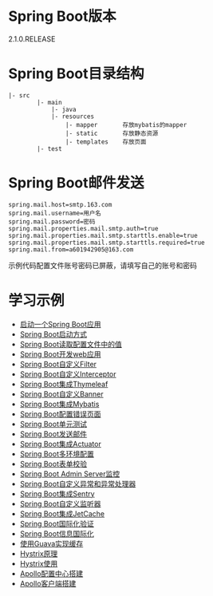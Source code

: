 # Spring Boot版本
2.1.0.RELEASE
# Spring Boot目录结构
```
|- src
        |- main
            |- java
            |- resources
                |- mapper       存放mybatis的mapper
                |- static       存放静态资源
                |- templates    存放页面
        |- test
```
# Spring Boot邮件发送
```
spring.mail.host=smtp.163.com
spring.mail.username=用户名
spring.mail.password=密码
spring.mail.properties.mail.smtp.auth=true
spring.mail.properties.mail.smtp.starttls.enable=true
spring.mail.properties.mail.smtp.starttls.required=true
spring.mail.from=a601942905@163.com
```
示例代码配置文件账号密码已屏蔽，请填写自己的账号和密码

# 学习示例
- [启动一个Spring Boot应用](https://a601942905git.github.io/2018/11/21/%E5%90%AF%E5%8A%A8%E4%B8%80%E4%B8%AASpring-Boot%E5%BA%94%E7%94%A8/%E5%90%AF%E5%8A%A8%E4%B8%80%E4%B8%AASpring-Boot%E5%BA%94%E7%94%A8/)
- [Spring Boot启动方式](https://a601942905git.github.io/2018/11/21/Spring-Boot%E5%90%AF%E5%8A%A8%E6%96%B9%E5%BC%8F/Spring-Boot%E5%90%AF%E5%8A%A8%E6%96%B9%E5%BC%8F/)
- [Spring Boot读取配置文件中的值](https://a601942905git.github.io/2018/11/22/Spring-Boot%E8%AF%BB%E5%8F%96%E9%85%8D%E7%BD%AE%E6%96%87%E4%BB%B6%E4%B8%AD%E7%9A%84%E5%80%BC/Spring-Boot%E8%AF%BB%E5%8F%96%E9%85%8D%E7%BD%AE%E6%96%87%E4%BB%B6%E4%B8%AD%E7%9A%84%E5%80%BC/)
- [Spring Boot开发web应用](https://a601942905git.github.io/2018/11/22/Spring-Boot%E5%BC%80%E5%8F%91web%E5%BA%94%E7%94%A8/Spring-Boot%E5%BC%80%E5%8F%91web%E5%BA%94%E7%94%A8/)
- [Spring Boot自定义Filter](https://a601942905git.github.io/2018/11/22/Spring-Boot%E8%87%AA%E5%AE%9A%E4%B9%89Filter/Spring-Boot%E8%87%AA%E5%AE%9A%E4%B9%89Filter/)
- [Spring Boot自定义Interceptor](https://a601942905git.github.io/2018/11/22/Spring-Boot%E8%87%AA%E5%AE%9A%E4%B9%89Interceptor/Spring-Boot%E8%87%AA%E5%AE%9A%E4%B9%89Interceptor/)
- [Spring Boot集成Thymeleaf](https://a601942905git.github.io/2018/11/22/Spring-Boot%E9%9B%86%E6%88%90Thymeleaf/Spring-Boot%E9%9B%86%E6%88%90Thymeleaf/)
- [Spring Boot自定义Banner](https://a601942905git.github.io/2018/11/22/Spring-Boot%E8%87%AA%E5%AE%9A%E4%B9%89Banner/Spring-Boot%E8%87%AA%E5%AE%9A%E4%B9%89Banner/)
- [Spring Boot集成Mybatis](https://a601942905git.github.io/2018/11/22/Spring-Boot%E9%9B%86%E6%88%90Mybatis/Spring-Boot%E9%9B%86%E6%88%90Mybatis/)
- [Spring Boot配置错误页面](https://a601942905git.github.io/2018/11/23/Spring-Boot%E9%85%8D%E7%BD%AE%E9%94%99%E8%AF%AF%E9%A1%B5%E9%9D%A2/Spring-Boot%E9%85%8D%E7%BD%AE%E9%94%99%E8%AF%AF%E9%A1%B5%E9%9D%A2/)
- [Spring Boot单元测试](https://a601942905git.github.io/2018/11/23/Spring-Boot%E5%8D%95%E5%85%83%E6%B5%8B%E8%AF%95/Spring-Boot%E5%8D%95%E5%85%83%E6%B5%8B%E8%AF%95/#more)
- [Spring Boot发送邮件](https://a601942905git.github.io/2018/11/23/Spring-Boot%E5%8F%91%E9%80%81%E9%82%AE%E4%BB%B6/Spring-Boot%E5%8F%91%E9%80%81%E9%82%AE%E4%BB%B6/)
- [Spring Boot集成Actuator](https://a601942905git.github.io/2018/11/23/Spring-Boot-%E9%9B%86%E6%88%90%E7%9B%91%E6%8E%A7/Spring-Boot-%E9%9B%86%E6%88%90%E7%9B%91%E6%8E%A7/)
- [Spring Boot多环境配置](https://a601942905git.github.io/2018/11/24/Spring-Boot%E5%A4%9A%E7%8E%AF%E5%A2%83%E9%85%8D%E7%BD%AE/Spring-Boot%E5%A4%9A%E7%8E%AF%E5%A2%83%E9%85%8D%E7%BD%AE/)
- [Spring Boot表单校验](https://a601942905git.github.io/2018/11/24/Spring-Boot%E8%A1%A8%E5%8D%95%E6%A0%A1%E9%AA%8C/Spring-Boot%E8%A1%A8%E5%8D%95%E6%A0%A1%E9%AA%8C/)
- [Spring Boot Admin Server监控](https://a601942905git.github.io/2018/11/28/Spring-Boot-Admin-Server%E7%9B%91%E6%8E%A7/Spring-Boot-Admin-Server%E7%9B%91%E6%8E%A7/)
- [Spring Boot自定义异常和异常处理器](https://a601942905git.github.io/2018/11/30/Spring-Boot%E8%87%AA%E5%AE%9A%E4%B9%89%E5%BC%82%E5%B8%B8%E5%92%8C%E5%BC%82%E5%B8%B8%E5%A4%84%E7%90%86%E5%99%A8/Spring-Boot%E8%87%AA%E5%AE%9A%E4%B9%89%E5%BC%82%E5%B8%B8%E5%92%8C%E5%BC%82%E5%B8%B8%E5%A4%84%E7%90%86%E5%99%A8/)
- [Spring Boot集成Sentry](http://localhost:4000/2018/12/04/Spring-Boot%E9%9B%86%E6%88%90Sentry%E9%94%99%E8%AF%AF%E8%BF%BD%E8%B8%AA/Spring-Boot%E9%9B%86%E6%88%90Sentry%E9%94%99%E8%AF%AF%E8%BF%BD%E8%B8%AA/)
- [Spring Boot自定义监听器](http://note.youdao.com/noteshare?id=830c311914279b1cf66fb2c257b42285)
- [Spring Boot集成JetCache](https://a601942905git.github.io/2018/12/02/Spring-Boot%E9%9B%86%E6%88%90Jetcache/Spring-Boot%E9%9B%86%E6%88%90Jetcache/#more)
- [Spring Boot国际化验证](https://a601942905git.github.io/2018/12/12/Spring-Boot%E9%AA%8C%E8%AF%81%E5%9B%BD%E9%99%85%E5%8C%96/Spring-Boot%E9%AA%8C%E8%AF%81%E5%9B%BD%E9%99%85%E5%8C%96/)
- [Spring Boot信息国际化](https://a601942905git.github.io/2018/12/12/Spring-Boot%E4%BF%A1%E6%81%AF%E5%9B%BD%E9%99%85%E5%8C%96/Spring-Boot%E4%BF%A1%E6%81%AF%E5%9B%BD%E9%99%85%E5%8C%96/)
- [使用Guava实现缓存](https://a601942905git.github.io/2018/12/05/%E4%BD%BF%E7%94%A8Guava%E5%AE%9E%E7%8E%B0%E7%BC%93%E5%AD%98/%E4%BD%BF%E7%94%A8Guava%E5%AE%9E%E7%8E%B0%E7%BC%93%E5%AD%98/)
- [Hystrix原理](https://a601942905git.github.io/2018/12/06/Hystrix%E5%8E%9F%E7%90%86/Hystrix%E5%8E%9F%E7%90%86/)
- [Hystrix使用](https://a601942905git.github.io/2018/12/06/Hystrix%E4%BD%BF%E7%94%A8/Hystrix%E4%BD%BF%E7%94%A8/#more)
- [Apollo配置中心搭建](https://a601942905git.github.io/2018/12/10/Apollo%E9%85%8D%E7%BD%AE%E4%B8%AD%E5%BF%83%E7%8E%AF%E5%A2%83%E6%90%AD%E5%BB%BA/Apollo%E9%85%8D%E7%BD%AE%E4%B8%AD%E5%BF%83%E7%8E%AF%E5%A2%83%E6%90%AD%E5%BB%BA/#more)
- [Apollo客户端搭建](https://a601942905git.github.io/2018/12/10/Apollo%E9%85%8D%E7%BD%AE%E4%B8%AD%E5%BF%83%E7%8E%AF%E5%A2%83%E6%90%AD%E5%BB%BA/Apollo%E9%85%8D%E7%BD%AE%E4%B8%AD%E5%BF%83%E7%8E%AF%E5%A2%83%E6%90%AD%E5%BB%BA/#more)
